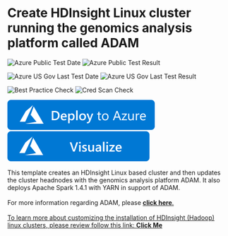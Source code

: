 # Create HDInsight Linux cluster running the genomics analysis platform called ADAM

![Azure Public Test Date](https://azurequickstartsservice.blob.core.windows.net/badges/hdinsight-genomics-adam/PublicLastTestDate.svg)
![Azure Public Test Result](https://azurequickstartsservice.blob.core.windows.net/badges/hdinsight-genomics-adam/PublicDeployment.svg)

![Azure US Gov Last Test Date](https://azurequickstartsservice.blob.core.windows.net/badges/hdinsight-genomics-adam/FairfaxLastTestDate.svg)
![Azure US Gov Last Test Result](https://azurequickstartsservice.blob.core.windows.net/badges/hdinsight-genomics-adam/FairfaxDeployment.svg)

![Best Practice Check](https://azurequickstartsservice.blob.core.windows.net/badges/hdinsight-genomics-adam/BestPracticeResult.svg)
![Cred Scan Check](https://azurequickstartsservice.blob.core.windows.net/badges/hdinsight-genomics-adam/CredScanResult.svg)

[![Deploy To Azure](https://raw.githubusercontent.com/Azure/azure-quickstart-templates/master/1-CONTRIBUTION-GUIDE/images/deploytoazure.svg?sanitize=true)]("https://portal.azure.com/#create/Microsoft.Template/uri/https%3A%2F%2Fraw.githubusercontent.com%2FAzure%2Fazure-quickstart-templates%2Fmaster%2Fhdinsight-genomics-adam%2Fazuredeploy.json")
[![Visualize](https://raw.githubusercontent.com/Azure/azure-quickstart-templates/master/1-CONTRIBUTION-GUIDE/images/visualizebutton.svg?sanitize=true)]("http://armviz.io/#/?load=https%3A%2F%2Fraw.githubusercontent.com%2FAzure%2Fazure-quickstart-templates%2Fmaster%2Fhdinsight-genomics-adam%2Fazuredeploy.json")

This template creates an HDInsight Linux based cluster and then updates the
cluster headnodes with the genomics analysis platform ADAM. It also deploys
Apache Spark 1.4.1 with YARN in support of ADAM.<br> <br> For more information
regarding ADAM, please
<a href="https://github.com/bigdatagenomics/adam" target="_blank"><b>click
here</b>.<br><br> To learn more about customizing the installation of HDInsight
(Hadoop) linux clusters, please review follow this link:
<a href="https://azure.microsoft.com/en-us/documentation/articles/hdinsight-hadoop-customize-cluster-linux/" target="_blank"><b>Click
Me</b>

